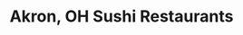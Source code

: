 ---
layout: city
title: Akron, OH Sushi Restaurants
permalink: /ohio/akron/
stateAbbr: OH
stateName: Ohio
cityName: Akron

---